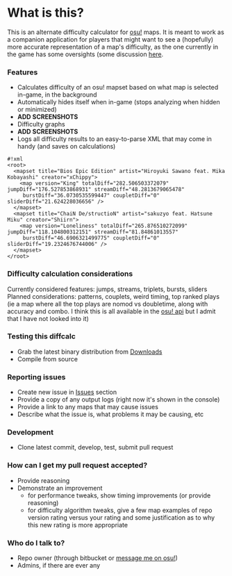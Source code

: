 # **What is this?** #

This is an alternate difficulty calculator for [osu!](https://osu.ppy.sh/) maps. It is meant to work as a companion application for players that might want to see a (hopefully) more accurate representation of a map's difficulty, as the one currently in the game has some oversights (some discussion [here](https://www.reddit.com/r/osugame/comments/2gzf9d/most_over_and_underrated_maps_star_difficultywise/).

### Features ###

+ Calculates difficulty of an osu! mapset based on what map is selected in-game, in the background
+ Automatically hides itself when in-game (stops analyzing when hidden or minimized)
+ **ADD SCREENSHOTS**
+ Difficulty graphs
+ **ADD SCREENSHOTS**
+ Logs all difficulty results to an easy-to-parse XML that may come in handy (and saves on calculations)
```
#!xml
<root>
  <mapset title="Bios Epic Edition" artist="Hiroyuki Sawano feat. Mika Kobayashi" creator="xChippy">
    <map version="King" totalDiff="282.506503372079" jumpDiff="176.527853868931" streamDiff="48.2813679065478"
     burstDiff="36.0730535599447" coupletDiff="0" sliderDiff="21.624228036656" />
  </mapset>
  <mapset title="ChaiN De/structioN" artist="sakuzyo feat. Hatsune Miku" creator="Shiirn">
    <map version="Loneliness" totalDiff="265.876510272099" jumpDiff="118.104800312151" streamDiff="81.84861013557"
     burstDiff="46.6906321499775" coupletDiff="0" sliderDiff="19.2324676744006" />
  </mapset>
</root>
```

### Difficulty calculation considerations ###

Currently considered features: jumps, streams, triplets, bursts, sliders
Planned considerations: patterns, couplets, weird timing, top ranked plays (ie a map where all the top plays are nomod vs doubletime, along with accuracy and combo. I think this is all available in the [osu! api](https://github.com/ppy/osu-api/wiki) but I admit that I have not looked into it)

### Testing this diffcalc ###

+ Grab the latest binary distribution from [Downloads](https://bitbucket.org/countcutright/osu-diffcalc/downloads)
+ Compile from source

### Reporting issues ###

+ Create new issue in [Issues](https://bitbucket.org/countcutright/osu-diffcalc/issues) section
+ Provide a copy of any output logs (right now it's shown in the console) 
+ Provide a link to any maps that may cause issues
+ Describe what the issue is, what problems it may be causing, etc

### Development ###

+ Clone latest commit, develop, test, submit pull request

### How can I get my pull request accepted? ###

+ Provide reasoning
+ Demonstrate an improvement
    + for performance tweaks, show timing improvements (or provide reasoning)
    + for difficulty algorithm tweaks, give a few map examples of repo version rating versus your rating and some justification as to why this new rating is more appropriate

### Who do I talk to? ###

+ Repo owner (through bitbucket or [message me on osu!](https://osu.ppy.sh/u/mastaa_p))
+ Admins, if there are ever any